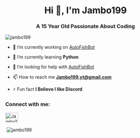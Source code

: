 <h1 align="center">Hi 👋, I'm Jambo199</h1>
<h3 align="center">A 15 Year Old Passionate About Coding</h3>

<p align="left"> <img src="https://komarev.com/ghpvc/?username=jambo199&label=Profile%20views&color=0e75b6&style=flat" alt="jambo199" /> </p>

- 🔭 I’m currently working on [AutoFishBot](https://github.com/Jambo199/AutoFishBot)

- 🌱 I’m currently learning **Python**

- 🤝 I’m looking for help with [AutoFishBot](https://github.com/Jambo199/AutoFishBot)

- 📫 How to reach me **Jambo199.yt@gmail.com**

- ⚡ Fun fact **I Believe I like Discord**

<h3 align="left">Connect with me:</h3>
<p align="left">
<a href="https://discord.gg/Jambo199#8069" target="blank"><img align="center" src="https://raw.githubusercontent.com/rahuldkjain/github-profile-readme-generator/master/src/images/icons/Social/discord.svg" alt="Jambo199#8069" height="30" width="40" /></a>
</p>

<p>&nbsp;<img align="center" src="https://github-readme-stats.vercel.app/api?username=jambo199&show_icons=true&locale=en" alt="jambo199" /></p>

